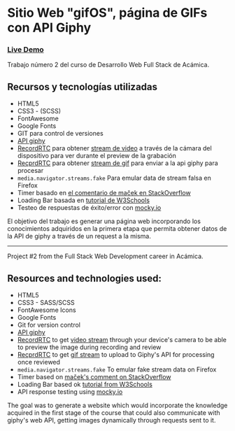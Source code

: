 # Sitio Web "gifOS", página de GIFs con API Giphy

### [Live Demo](https://guido732.github.io/gifOS/)

Trabajo número 2 del curso de Desarrollo Web Full Stack de Acámica.

## Recursos y tecnologías utilizadas

- HTML5
- CSS3 - (SCSS)
- FontAwesome
- Google Fonts
- GIT para control de versiones
- [API giphy](https://developers.giphy.com/)
- [RecordRTC](https://recordrtc.org/) para obtener [stream de video](https://github.com/muaz-khan/RecordRTC/blob/master/simple-demos/RecordRTCPromisesHandler.html) a través de la cámara del dispositivo para ver durante el preview de la grabación
- [RecprdRTC](https://recordrtc.org/) para obtener [stream de gif](https://github.com/muaz-khan/RecordRTC/blob/master/simple-demos/gif-recording.html) para enviar a la api giphy para procesar
- `media.navigator.streams.fake` Para emular data de stream falsa en Firefox
- Timer basado en [ el comentario de maček en StackOverflow](https://stackoverflow.com/a/20319035/11596203)
- Loading Bar basada en [tutorial de W3Schools](https://www.w3schools.com/howto/howto_js_progressbar.asp)
- Testeo de respuestas de éxito/error con [mocky.io](https://www.mocky.io/)

El objetivo del trabajo es generar una página web incorporando los conocimientos adquiridos en la primera etapa que permita obtener datos de la API de giphy a través de un request a la misma.

---

Project #2 from the Full Stack Web Development career in Acámica.

## Resources and technologies used:

- HTML5
- CSS3 - SASS/SCSS
- FontAwesome Icons
- Google Fonts
- Git for version control
- [API giphy](https://developers.giphy.com/)
- [RecordRTC](https://recordrtc.org/) to get [video stream](https://github.com/muaz-khan/RecordRTC/blob/master/simple-demos/RecordRTCPromisesHandler.html) through your device's camera to be able to preview the image during recording and review
- [RecprdRTC](https://recordrtc.org/) to get [gif stream](https://github.com/muaz-khan/RecordRTC/blob/master/simple-demos/gif-recording.html) to upload to Giphy's API for processing once reviewed
- `media.navigator.streams.fake` To emular fake stream data on Firefox
- Timer based on [maček's comment on StackOverflow](https://stackoverflow.com/a/20319035/11596203)
- Loading Bar based ok [tutorial from W3Schools](https://www.w3schools.com/howto/howto_js_progressbar.asp)
- API response testing using [mocky.io](https://www.mocky.io/)

The goal was to generate a website which would incorporate the knowledge acquired in the first stage of the course that could also communicate with giphy's web API, getting images dynamically through requests sent to it.
